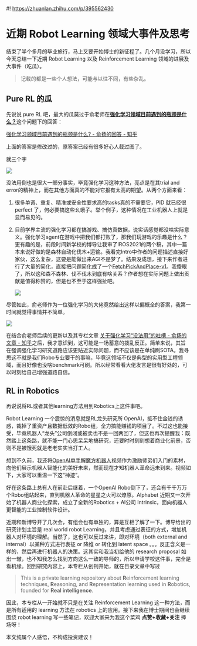 #! https://zhuanlan.zhihu.com/p/395562430
# 近期 Robot Learning 领域大事件及思考

结束了半个多月的毕业旅行，马上又要开始博士的新征程了。几个月没学习，所以今天总结一下近期 Robot Learning 以及 Reinforcement Learning 领域的进展及大事件（吃瓜）。
> 记载的都是一些个人想法，可能与以往不同，有些杂乱。

## Pure RL 的瓜
先说说 pure RL 吧，最大的瓜莫过于俞老师在[**强化学习领域目前遇到的瓶颈是什么？**](https://www.zhihu.com/question/449478247/answer/2001407526)这个问题下的回答：

[强化学习领域目前遇到的瓶颈是什么? - 俞扬的回答 - 知乎](https://www.zhihu.com/question/449478247/answer/2001407526)

上面的答案是修改过的，原答案已经有很多好心人截过图了。

就三个字

![](https://pic4.zhimg.com/80/v2-be44f5202b10acefca5d081f2401b231.png)

没法用倒也是很大一部分事实，毕竟强化学习这种方法，亮点是在其trial and error的精神上，而在其他方面真的不能对它报有太高的期望。从两个方面来看：

1. 很多单调、重复、精准或安全性要求高的tasks真的不需要它，PID 就已经很 perfect 了，何必要搞这些幺蛾子。举个例子，这种情况在工业机器人上就是显而易见的。
2. 目前学界主流的强化学习都在搞游戏、搞仿真数据，说实话感觉都没啥实际意义。强化学习agent在游戏中把我们都打败了，那我们玩游戏的乐趣是什么？更有趣的是，前段时间新学校的博导让我审了IROS2021的两个稿，其中一篇本来说好做的是森林自动化伐木+运输。我看完Intro中作者的问题描述直接好家伙，这么复杂，这要是能做出来AGI不是梦了。结果没成想，接下来作者进行了大量的简化，直接把问题简化成了一个[FetchPickAndPlace-v1](https://gym.openai.com/envs/FetchPickAndPlace-v1/)。我傻眼了，所以这和森不森林、伐不伐木到底有啥关系？作者想在实际问题上做出贡献是值得称赞的，但是也不至于这样强扯吧。
   
   ![](https://pic4.zhimg.com/80/v2-acca314a8d57a73b83832742a11b85c3.png)

尽管如此，俞老师作为一位强化学习的大佬竟然给出这样以偏概全的答案，我第一时间就觉得事情并不简单。

![](https://pic4.zhimg.com/80/v2-20e5c40701bd7f34856cba1cca8c962a.png)

在结合俞老师后续的更新以及其专栏文章 [关于强化学习“没法用”的吐槽 - 俞扬的文章 - 知乎](https://zhuanlan.zhihu.com/p/391032165)之后，我才意识到，这可能是一场蓄意的拨乱反正。简单来说，其旨在强调强化学习研究道路应该更贴近实际问题，而不应该是在单纯刷SOTA。我寻思这不就是我们Robo专业要干的事嘛，毕竟这领域不仅是典型的实用型工程领域，而且好像也没啥benchmark可刷。所以经常看看大佬发言是很有好处的，可以时刻给自己增强道路自信。

## RL in Robotics
再说说将RL或者其他learning方法用到Robotics上这件事吧。

Robot Learning 一个震惊的消息就是RL龙头研究所 OpenAI，抵不住金钱的诱惑，裁掉了重资产且数据低效的Robo组，全力搞能赚钱的项目了。不过这也能接受，毕竟机器人“龙头”公司倒闭或被卖也不是一回两回了，但这也再次提醒我：既然踏上这条路，就不能一门心思呆呆地搞研究，还要时时刻刻想着商业化前景，否则不是被饿死就是老老实实当打工人。

想到不久前，我还将[OpenAI单手解魔方机器人](https://openai.com/blog/solving-rubiks-cube/)视频作为激励师弟们入门的素材，向他们展示机器人智能化的美好未来，然而现在才知机器人革命远未到来。视频如下，大家可以重温一下这“神迹”。

好在这条路上总有人在前赴后继着，一个OpenAI Robo倒下了，还会有千千万万个Robo组站起来，直到机器人革命的星星之火可以燎原。Alphabet 近期又一次开始了机器人商业化探索，成立了全新的Robotics + AI公司 Intrinsic，面向机器人更智能的工业控制软件设计。



近期和新博导开了几次会，有组会也有单独的，算是互相了解了一下。博导给出的研究计划主旨是 real world robot Learning，并且考虑通过表征的方式，增加机器人对环境的理解。当然了，这也可以反过来讲，即对环境（both external and internal）以某种方式进行表征 or 降维 or 转化到 latent space 。。。反正含义是一样的，然后再进行机器人的决策。这其实和我当初给他的 research proposal 如出一辙，也不知我怎么找到方向这么一致的导师的，所以申请学校这件事，完全是看机缘。回到研究内容上，本专栏从创刊开始，就在目录文章中写过

> This is a private learning repository about **R**einforcement learning techniques, **R**easoning, and **R**epresentation learning used in **R**obotics, founded for **Real intelligence**.

因此，本专栏从一开始就不只是在关注 Reinforcement Learning 这一种方法，而是所有适用的 learning 方法在 robotics 上的应用。接下来我在博士期间也会继续围绕 robot learning 写一些笔记，欢迎大家来为我这个菜鸡 **点赞+收藏+关注** 捧场呀！




本文纯属个人感悟，不构成投资建议！